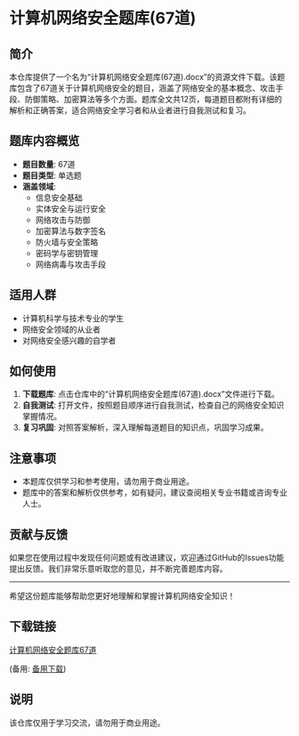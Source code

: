 # 计算机网络安全题库(67道)

## 简介

本仓库提供了一个名为“计算机网络安全题库(67道).docx”的资源文件下载。该题库包含了67道关于计算机网络安全的题目，涵盖了网络安全的基本概念、攻击手段、防御策略、加密算法等多个方面。题库全文共12页，每道题目都附有详细的解析和正确答案，适合网络安全学习者和从业者进行自我测试和复习。

## 题库内容概览

- **题目数量**: 67道
- **题目类型**: 单选题
- **涵盖领域**: 
  - 信息安全基础
  - 实体安全与运行安全
  - 网络攻击与防御
  - 加密算法与数字签名
  - 防火墙与安全策略
  - 密码学与密钥管理
  - 网络病毒与攻击手段

## 适用人群

- 计算机科学与技术专业的学生
- 网络安全领域的从业者
- 对网络安全感兴趣的自学者

## 如何使用

1. **下载题库**: 点击仓库中的“计算机网络安全题库(67道).docx”文件进行下载。
2. **自我测试**: 打开文件，按照题目顺序进行自我测试，检查自己的网络安全知识掌握情况。
3. **复习巩固**: 对照答案解析，深入理解每道题目的知识点，巩固学习成果。

## 注意事项

- 本题库仅供学习和参考使用，请勿用于商业用途。
- 题库中的答案和解析仅供参考，如有疑问，建议查阅相关专业书籍或咨询专业人士。

## 贡献与反馈

如果您在使用过程中发现任何问题或有改进建议，欢迎通过GitHub的Issues功能提出反馈。我们非常乐意听取您的意见，并不断完善题库内容。

---

希望这份题库能够帮助您更好地理解和掌握计算机网络安全知识！

## 下载链接
[计算机网络安全题库67道](https://pan.quark.cn/s/7ab12e123e7c) 

(备用: [备用下载](https://pan.baidu.com/s/1K_8tsv3oKGbyhowCxGZJmg?pwd=1234))

## 说明

该仓库仅用于学习交流，请勿用于商业用途。
